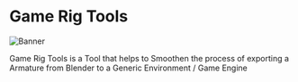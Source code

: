# Game Rig Tools

![Banner](https://user-images.githubusercontent.com/79613445/210205543-38a792ed-361d-4ea7-a0ac-3455e16b2d1d.png)

Game Rig Tools is a Tool that helps to Smoothen the process of exporting a Armature from Blender to a Generic Environment / Game Engine
